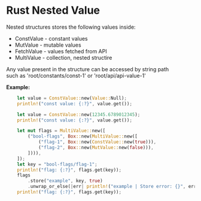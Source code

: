 # Rust Nested Value

Nested structures stores the following values ​​inside:

- ConstValue - constant values
- MutValue - mutable values
- FetchValue - values fetched from API
- MultiValue - collection, nested structire

Any value present in the structure can be accessed by string path  
such as 'root/constants/const-1' or 'root/api/api-value-1'

**Example:**

```rust
    let value = ConstValue::new(Value::Null);
    println!("const value: {:?}", value.get());

    let value = ConstValue::new(12345.6789012345);
    println!("const value: {:?}", value.get());

    let mut flags = MultiValue::new([
        ("bool-flags", Box::new(MultiValue::new([
            ("flag-1", Box::new(ConstValue::new(true))),
            ("flag-2", Box::new(MutValue::new(false))),
        ]))),
    ]);
    let key = "bool-flags/flag-1";
    println!("flag: {:?}", flags.get(key));
    flags
        .store("example", key, true)
        .unwrap_or_else(|err| println!("example | Store error: {}", err));
    println!("flag: {:?}", flags.get(key));
```
